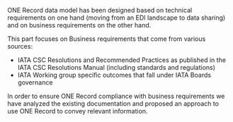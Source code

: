 ONE Record data model has been designed based on technical requirements on one hand (moving from an EDI landscape to data sharing) and on business requirements on the other hand.

This part focuses on Business requirements that come from various sources:
- IATA CSC Resolutions and Recommended Practices as published in the IATA CSC Resolutions Manual (including standards and regulations)
- IATA Working group specific outcomes that fall under IATA Boards governance

In order to ensure ONE Record compliance with business requirements we have analyzed the existing documentation and proposed an approach to use ONE Record to convey relevant information.
